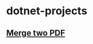 # dotnet-projects

## [Merge two PDF](https://github.com/dushyantsingh-ds/dotnet-projects/projects/PdfMerge)
